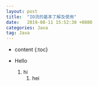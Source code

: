 ```yaml
---
layout: post
title:  "IO流的基本了解及使用"
date:   2019-08-11 15:52:38 +0800
categories: Java
tag: Java
---
```


* content
{:toc}

* Hello
    1. hi
        1. hei

